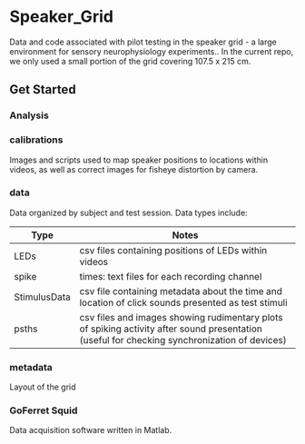 # Speaker_Grid

Data and code associated with pilot testing in the speaker grid - a large environment for sensory neurophysiology experiments.. In the current repo, we only used a small portion of the grid covering 107.5 x 215 cm.

## Get Started

### Analysis

### **calibrations**
Images and scripts used to map speaker positions to locations within videos, as well as correct images for fisheye distortion by camera.

### **data**
Data organized by subject and test session. Data types include:
 
| Type         | Notes                                        | 
| ------------ | -------------------------------------------- |
| LEDs | csv files containing positions of LEDs within videos |
| spike |times: text files for each recording channel |
| StimulusData | csv file containing metadata about the time and location of click sounds presented as test stimuli |
| psths | csv files and images showing rudimentary plots of spiking activity after sound presentation (useful for checking synchronization of devices) |

### **metadata**
Layout of the grid

### **GoFerret Squid**
Data acquisition software written in Matlab.


